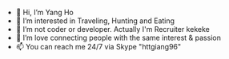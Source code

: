 - 👋 Hi, I’m Yang Ho 
- 👀 I’m interested in Traveling, Hunting and Eating
- 🌱 I’m not coder or developer. Actually I'm Recruiter kekeke
- 💞️ I’m love connecting people with the same interest & passion
- 📫 You can reach me 24/7 via Skype "httgiang96"

<!---
hogiang276/hogiang276 is a ✨ special ✨ repository because its `README.md` (this file) appears on your GitHub profile.
You can click the Preview link to take a look at your changes.
--->
